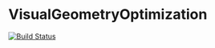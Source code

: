 # VisualGeometryOptimization

[![Build Status](https://github.com/ojwoodford/VisualGeometryOptimization.jl/actions/workflows/CI.yml/badge.svg?branch=main)](https://github.com/ojwoodford/VisualGeometryOptimization.jl/actions/workflows/CI.yml?query=branch%3Amain)
